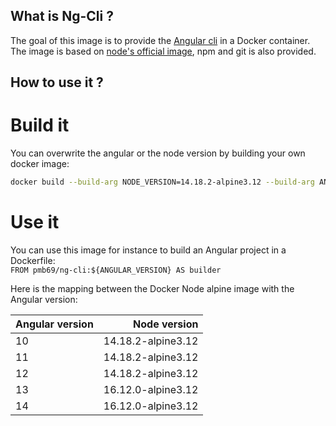 ## What is Ng-Cli ?

The goal of this image is to provide the [Angular cli](https://angular.io/cli) in a Docker container.  
The image is based on [node's official image](https://hub.docker.com/_/node), npm and git is also provided.

## How to use it ?

# Build it

You can overwrite the angular or the node version by building your own docker image:

```bash
docker build --build-arg NODE_VERSION=14.18.2-alpine3.12 --build-arg ANGULAR_VERSION=12 --build-arg BUILD_DATE="2022-09-23T09:18:48Z" -t ng-cli .
```

# Use it

You can use this image for instance to build an Angular project in a Dockerfile:  
`FROM pmb69/ng-cli:${ANGULAR_VERSION} AS builder`

Here is the mapping between the Docker Node alpine image with the Angular version:

| Angular version |       Node version |
| :-------------- | -----------------: |
| 10              | 14.18.2-alpine3.12 |
| 11              | 14.18.2-alpine3.12 |
| 12              | 14.18.2-alpine3.12 |
| 13              | 16.12.0-alpine3.12 |
| 14              | 16.12.0-alpine3.12 |
